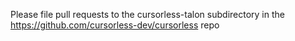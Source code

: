 Please file pull requests to the cursorless-talon subdirectory in the https://github.com/cursorless-dev/cursorless repo

